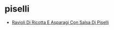 # piselli

 * [Ravioli Di Ricotta E Asparagi Con Salsa Di Piselli](../../index/r/ravioli-di-ricotta-e-asparagi-con-salsa-di-piselli-232093.json)
